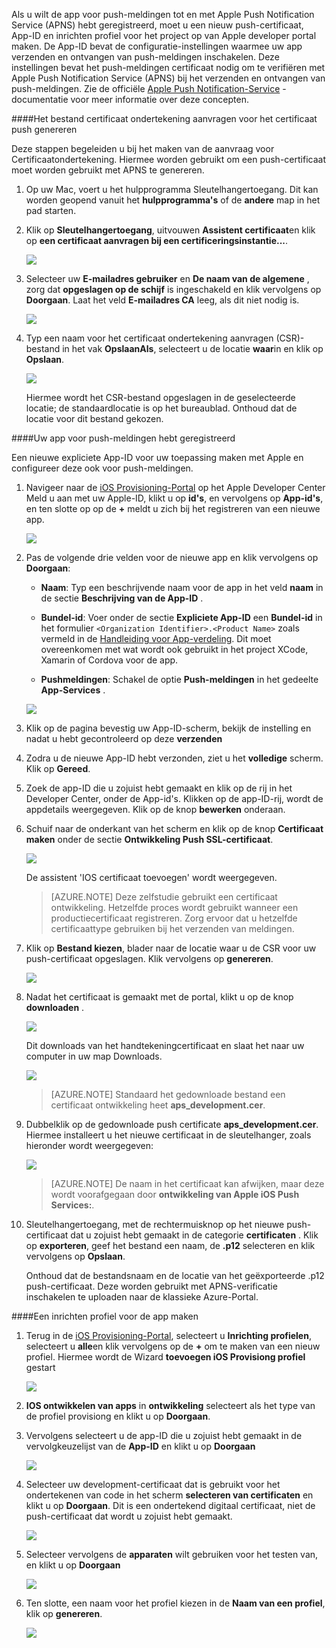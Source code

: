 

Als u wilt de app voor push-meldingen tot en met Apple Push Notification Service (APNS) hebt geregistreerd, moet u een nieuw push-certificaat, App-ID en inrichten profiel voor het project op van Apple developer portal maken. De App-ID bevat de configuratie-instellingen waarmee uw app verzenden en ontvangen van push-meldingen inschakelen. Deze instellingen bevat het push-meldingen certificaat nodig om te verifiëren met Apple Push Notification Service (APNS) bij het verzenden en ontvangen van push-meldingen. Zie de officiële [Apple Push Notification-Service](http://go.microsoft.com/fwlink/p/?LinkId=272584) -documentatie voor meer informatie over deze concepten.


####<a name="generate-the-certificate-signing-request-file-for-the-push-certificate"></a>Het bestand certificaat ondertekening aanvragen voor het certificaat push genereren

Deze stappen begeleiden u bij het maken van de aanvraag voor Certificaatondertekening. Hiermee worden gebruikt om een push-certificaat moet worden gebruikt met APNS te genereren.

1. Op uw Mac, voert u het hulpprogramma Sleutelhangertoegang. Dit kan worden geopend vanuit het **hulpprogramma's** of de **andere** map in het pad starten.

2. Klik op **Sleutelhangertoegang**, uitvouwen **Assistent certificaat**en klik op **een certificaat aanvragen bij een certificeringsinstantie...**.

    ![](./media/notification-hubs-xamarin-enable-apple-push-notifications/notification-hubs-request-cert-from-ca.png)

3. Selecteer uw **E-mailadres gebruiker** en **De naam van de algemene** , zorg dat **opgeslagen op de schijf** is ingeschakeld en klik vervolgens op **Doorgaan**. Laat het veld **E-mailadres CA** leeg, als dit niet nodig is.

    ![](./media/notification-hubs-xamarin-enable-apple-push-notifications/notification-hubs-csr-info.png)

4. Typ een naam voor het certificaat ondertekening aanvragen (CSR)-bestand in het vak **OpslaanAls**, selecteert u de locatie **waar**in en klik op **Opslaan**.

    ![](./media/notification-hubs-xamarin-enable-apple-push-notifications/notification-hubs-save-csr.png)

    Hiermee wordt het CSR-bestand opgeslagen in de geselecteerde locatie; de standaardlocatie is op het bureaublad. Onthoud dat de locatie voor dit bestand gekozen.


####<a name="register-your-app-for-push-notifications"></a>Uw app voor push-meldingen hebt geregistreerd

Een nieuwe expliciete App-ID voor uw toepassing maken met Apple en configureer deze ook voor push-meldingen.  

1. Navigeer naar de [iOS Provisioning-Portal](http://go.microsoft.com/fwlink/p/?LinkId=272456) op het Apple Developer Center Meld u aan met uw Apple-ID, klikt u op **id's**, en vervolgens op **App-id's**, en ten slotte op op de **+** meldt u zich bij het registreren van een nieuwe app.

    ![](./media/notification-hubs-xamarin-enable-apple-push-notifications/notification-hubs-ios-appids.png)

2. Pas de volgende drie velden voor de nieuwe app en klik vervolgens op **Doorgaan**:

    * **Naam**: Typ een beschrijvende naam voor de app in het veld **naam** in de sectie **Beschrijving van de App-ID** .

    * **Bundel-id**: Voer onder de sectie **Expliciete App-ID** een **Bundel-id** in het formulier `<Organization Identifier>.<Product Name>` zoals vermeld in de [Handleiding voor App-verdeling](https://developer.apple.com/library/mac/documentation/IDEs/Conceptual/AppDistributionGuide/ConfiguringYourApp/ConfiguringYourApp.html#//apple_ref/doc/uid/TP40012582-CH28-SW8). Dit moet overeenkomen met wat wordt ook gebruikt in het project XCode, Xamarin of Cordova voor de app.

    * **Pushmeldingen**: Schakel de optie **Push-meldingen** in het gedeelte **App-Services** .

    ![](./media/notification-hubs-xamarin-enable-apple-push-notifications/notification-hubs-new-appid-info.png)

3.  Klik op de pagina bevestig uw App-ID-scherm, bekijk de instelling en nadat u hebt gecontroleerd op deze **verzenden**

4.  Zodra u de nieuwe App-ID hebt verzonden, ziet u het **volledige** scherm. Klik op **Gereed**.

5. Zoek de app-ID die u zojuist hebt gemaakt en klik op de rij in het Developer Center, onder de App-id's. Klikken op de app-ID-rij, wordt de appdetails weergegeven. Klik op de knop **bewerken** onderaan.

6. Schuif naar de onderkant van het scherm en klik op de knop **Certificaat maken** onder de sectie **Ontwikkeling Push SSL-certificaat**.

    ![](./media/notification-hubs-xamarin-enable-apple-push-notifications/notification-hubs-appid-create-cert.png)

    De assistent 'IOS certificaat toevoegen' wordt weergegeven.

    > [AZURE.NOTE] Deze zelfstudie gebruikt een certificaat ontwikkeling. Hetzelfde proces wordt gebruikt wanneer een productiecertificaat registreren. Zorg ervoor dat u hetzelfde certificaattype gebruiken bij het verzenden van meldingen.

7. Klik op **Bestand kiezen**, blader naar de locatie waar u de CSR voor uw push-certificaat opgeslagen. Klik vervolgens op **genereren**.

    ![](./media/notification-hubs-xamarin-enable-apple-push-notifications/notification-hubs-appid-cert-choose-csr.png)

8. Nadat het certificaat is gemaakt met de portal, klikt u op de knop **downloaden** .

    ![](./media/notification-hubs-xamarin-enable-apple-push-notifications/notification-hubs-appid-download-cert.png)

    Dit downloads van het handtekeningcertificaat en slaat het naar uw computer in uw map Downloads.

    ![](./media/notification-hubs-enable-apple-push-notifications/notification-hubs-cert-downloaded.png)

    > [AZURE.NOTE] Standaard het gedownloade bestand een certificaat ontwikkeling heet **aps_development.cer**.

9. Dubbelklik op de gedownloade push certificate **aps_development.cer**. Hiermee installeert u het nieuwe certificaat in de sleutelhanger, zoals hieronder wordt weergegeven:

    ![](./media/notification-hubs-xamarin-enable-apple-push-notifications/notification-hubs-cert-in-keychain.png)

    > [AZURE.NOTE] De naam in het certificaat kan afwijken, maar deze wordt voorafgegaan door **ontwikkeling van Apple iOS Push Services:**.

10. Sleutelhangertoegang, met de rechtermuisknop op het nieuwe push-certificaat dat u zojuist hebt gemaakt in de categorie **certificaten** . Klik op **exporteren**, geef het bestand een naam, de **.p12** selecteren en klik vervolgens op **Opslaan**.

    Onthoud dat de bestandsnaam en de locatie van het geëxporteerde .p12 push-certificaat. Deze worden gebruikt met APNS-verificatie inschakelen te uploaden naar de klassieke Azure-Portal.



####<a name="create-a-provisioning-profile-for-the-app"></a>Een inrichten profiel voor de app maken

1. Terug in de <a href="http://go.microsoft.com/fwlink/p/?LinkId=272456" target="_blank">iOS Provisioning-Portal</a>, selecteert u **Inrichting profielen**, selecteert u **alle**en klik vervolgens op de **+** om te maken van een nieuw profiel. Hiermee wordt de Wizard **toevoegen iOS Provisiong profiel** gestart

    ![](./media/notification-hubs-xamarin-enable-apple-push-notifications/notification-hubs-new-provisioning-profile.png)

2. **IOS ontwikkelen van apps** in **ontwikkeling** selecteert als het type van de profiel provisiong en klikt u op **Doorgaan**.


3. Vervolgens selecteert u de app-ID die u zojuist hebt gemaakt in de vervolgkeuzelijst van de **App-ID** en klikt u op **Doorgaan**

    ![](./media/notification-hubs-xamarin-enable-apple-push-notifications/notification-hubs-select-appid-for-provisioning.png)


4. Selecteer uw development-certificaat dat is gebruikt voor het ondertekenen van code in het scherm **selecteren van certificaten** en klikt u op **Doorgaan**. Dit is een ondertekend digitaal certificaat, niet de push-certificaat dat wordt u zojuist hebt gemaakt.

    ![](./media/notification-hubs-xamarin-enable-apple-push-notifications/notification-hubs-provisioning-select-cert.png)


5. Selecteer vervolgens de **apparaten** wilt gebruiken voor het testen van, en klikt u op **Doorgaan**

    ![](./media/notification-hubs-xamarin-enable-apple-push-notifications/notification-hubs-provisioning-select-devices.png)


6. Ten slotte, een naam voor het profiel kiezen in de **Naam van een profiel**, klik op **genereren**.

    ![](./media/notification-hubs-xamarin-enable-apple-push-notifications/notification-hubs-provisioning-name-profile.png)
